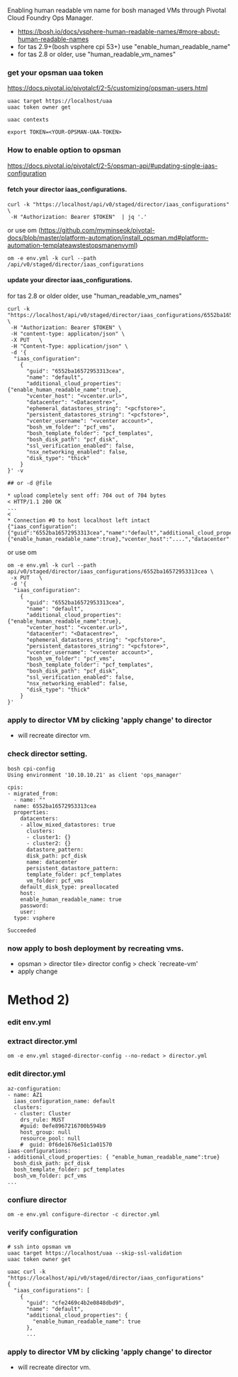 
Enabling human readable vm name for bosh managed VMs through Pivotal Cloud Foundry Ops Manager.

- https://bosh.io/docs/vsphere-human-readable-names/#more-about-human-readable-names
- for tas 2.9+(bosh vsphere cpi 53+) use "enable_human_readable_name"
- for tas 2.8 or older, use "human_readable_vm_names"

### get your opsman uaa token
https://docs.pivotal.io/pivotalcf/2-5/customizing/opsman-users.html
```
uaac target https://localhost/uaa
uaac token owner get

uaac contexts

export TOKEN=<YOUR-OPSMAN-UAA-TOKEN>

```

### How to enable option to opsman
https://docs.pivotal.io/pivotalcf/2-5/opsman-api/#updating-single-iaas-configuration

#### fetch your director iaas_configurations.
```
curl -k "https://localhost/api/v0/staged/director/iaas_configurations" \
 -H "Authorization: Bearer $TOKEN"  | jq '.'
```
or use om (https://github.com/myminseok/pivotal-docs/blob/master/platform-automation/install_opsman.md#platform-automation-templateawstestopsmanenvyml)
```
om -e env.yml -k curl --path /api/v0/staged/director/iaas_configurations
```

#### update your director iaas_configurations.

for tas 2.8 or older older, use "human_readable_vm_names"

```
curl -k "https://localhost/api/v0/staged/director/iaas_configurations/6552ba16572953313cea" \
 -H "Authorization: Bearer $TOKEN" \
 -H "content-type: applicaton/json" \
 -X PUT   \
 -H "Content-Type: application/json" \
 -d '{
  "iaas_configuration":
    {
      "guid": "6552ba16572953313cea",
      "name": "default",
      "additional_cloud_properties": {"enable_human_readable_name":true},
      "vcenter_host": "<vcenter.url>",
      "datacenter": "<Datacentre>",
      "ephemeral_datastores_string": "<pcfstore>",
      "persistent_datastores_string": "<pcfstore>",
      "vcenter_username": "<vcenter account>",
      "bosh_vm_folder": "pcf_vms",
      "bosh_template_folder": "pcf_templates",
      "bosh_disk_path": "pcf_disk",
      "ssl_verification_enabled": false,
      "nsx_networking_enabled": false,
      "disk_type": "thick"
    }
}' -v

## or -d @file

* upload completely sent off: 704 out of 704 bytes
< HTTP/1.1 200 OK
...
<
* Connection #0 to host localhost left intact
{"iaas_configuration":{"guid":"6552ba16572953313cea","name":"default","additional_cloud_properties":{"enable_human_readable_name":true},"vcenter_host":"....","datacenter":"....","ephemeral_datastores_string":".....","persistent_datastores_string":"....","vcenter_username":"....@....","bosh_vm_folder":"...","bosh_template_folder":"....","bosh_disk_path":"....","ssl_verification_enabled":false,"nsx_networking_enabled":false,"disk_type":"thick"}}

```

or use om

```
om -e env.yml -k curl --path api/v0/staged/director/iaas_configurations/6552ba16572953313cea \
 -x PUT   \
 -d '{
  "iaas_configuration":
    {
      "guid": "6552ba16572953313cea",
      "name": "default",
      "additional_cloud_properties": {"enable_human_readable_name":true},
      "vcenter_host": "<vcenter.url>",
      "datacenter": "<Datacentre>",
      "ephemeral_datastores_string": "<pcfstore>",
      "persistent_datastores_string": "<pcfstore>",
      "vcenter_username": "<vcenter account>",
      "bosh_vm_folder": "pcf_vms",
      "bosh_template_folder": "pcf_templates",
      "bosh_disk_path": "pcf_disk",
      "ssl_verification_enabled": false,
      "nsx_networking_enabled": false,
      "disk_type": "thick"
    }
}'
 ```
### apply to director VM by clicking 'apply change' to director
- will recreate director vm.

### check director setting.
```
bosh cpi-config
Using environment '10.10.10.21' as client 'ops_manager'

cpis:
- migrated_from:
  - name: ""
  name: 6552ba16572953313cea
  properties:
    datacenters:
    - allow_mixed_datastores: true
      clusters:
      - cluster1: {}
      - cluster2: {}
      datastore_pattern:  
      disk_path: pcf_disk
      name: datacenter
      persistent_datastore_pattern:  
      template_folder: pcf_templates
      vm_folder: pcf_vms
    default_disk_type: preallocated
    host:  
    enable_human_readable_name: true
    password:  
    user: 
  type: vsphere

Succeeded
```
### now apply to bosh deployment by recreating vms.
- opsman > director tile> director config > check `recreate-vm' 
- apply change



# Method 2)

### edit env.yml

### extract director.yml 
```
om -e env.yml staged-director-config --no-redact > director.yml
```

### edit director.yml
```
az-configuration:
- name: AZ1
  iaas_configuration_name: default
  clusters:
  - cluster: Cluster
    drs_rule: MUST
    #guid: 0efe8967216700b594b9
    host_group: null
    resource_pool: null
    #  guid: 0f6de1676e51c1a01570
iaas-configurations:
- additional_cloud_properties: { "enable_human_readable_name":true}
  bosh_disk_path: pcf_disk
  bosh_template_folder: pcf_templates
  bosh_vm_folder: pcf_vms
...
```
### confiure director 
```
om -e env.yml configure-director -c director.yml
```

### verify configuration

```
# ssh into opsman vm
uaac target https://localhost/uaa --skip-ssl-validation
uaac token owner get

uaac curl -k "https://localhost/api/v0/staged/director/iaas_configurations"
{
  "iaas_configurations": [
    {
      "guid": "cfe2469c4b2e0848dbd9",
      "name": "default",
      "additional_cloud_properties": {
        "enable_human_readable_name": true
      },
      ...

```
### apply to director VM by clicking 'apply change' to director
- will recreate director vm.



